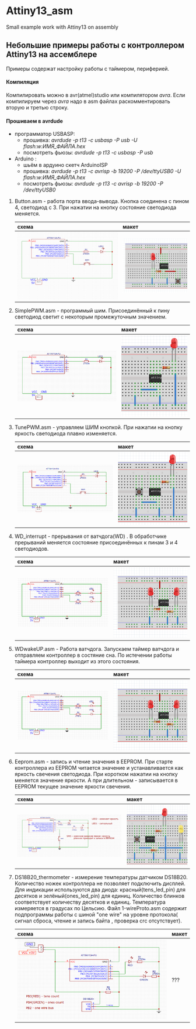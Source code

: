 # Attiny13_asm
Small example work with Attiny13 on assembly
## Небольшие примеры работы с контроллером Attiny13 на ассемблере
Примеры содержат настройку работы с таймером, перифeрией.
#### Компиляция
 Компилировать можно в avr(atmel)studio или компилятором *avra*. Если компилируем 
через *avra* надо в asm файлах  раскомментировать вторую и третью строку.
	 
#### Прошиваем в avrdude
+ программатор USBASP:
	- прошивка: *avrdude -p t13 -c usbasp -P usb -U flash:w:ИМЯ_ФАЙЛА.hex*
	- посмотреть фьюзы: *avrdude -p t13 -c usbasp -P usb*  
+ Arduino :
	- шьём в ардуино скетч  ArduinoISP
	- прошивка: *avrdude -p t13  -c avrisp -b 19200 -P /dev/ttyUSB0 -U flash:w:ИМЯ_ФАЙЛА.hex*
	- посмотреть фьюзы: *avrdude -p t13  -c avrisp -b 19200 -P /dev/ttyUSB0*
	
1. Button.asm - работа порта ввода-вывода. Кнопка соединена с пином 4, светодиод с 3. 
	При нажатии на кнопку состояние светодиода меняется.
	
	| схема | макет |
	| --------- | --------- |
	| ![Схема](https://github.com/andre-i/Attiny13_asm/blob/master/pict/button.png) | ![макет](https://github.com/andre-i/Attiny13_asm/blob/master/pict/buttonmack.png) |
	
2. SimplePWM.asm - программый шим. Присоединённый к пину светодиод светит с некоторым промежуточным значением.
	
	| схема | макет |
	| --------- | --------- |
	|![simplePWM](https://github.com/andre-i/Attiny13_asm/blob/master/pict/simplePWM.png)|![simplePWM](https://github.com/andre-i/Attiny13_asm/blob/master/pict/simplePWMmack.png)|
	
3. TunePWM.asm -  управляем ШИМ кнопкой. При нажатии на кнопку яркость светодиода плавно изменяется. 
	
	| схема | макет |
	| --------- | --------- |
	|![tunePWM](https://github.com/andre-i/Attiny13_asm/blob/master/pict/tunePWM.png)|![tunePWM](https://github.com/andre-i/Attiny13_asm/blob/master/pict/tunePWMmack.png)|
		
4. WD_interrupt - прерывания от ватчдога(WD) . В обработчике прерываний меняется состояние присоединённых к пинам 3 и 4 светодиодов.  
	
	| схема | макет |
	| --------- | --------- |
	|![WD_intr](https://github.com/andre-i/Attiny13_asm/blob/master/pict/WD_interrupt.png)|![WD_intr](https://github.com/andre-i/Attiny13_asm/blob/master/pict/WD_mack.png)|
	
5. WDwakeUP.asm - Работа ватчдога. Запускаем таймер ватчдога и отправляем контроллер в состяние сна. По истечении работы таймера контроллер выходит из этого состояния.
	
	| схема | макет |
	| --------- | --------- |
	|![WDwakeUP](https://github.com/andre-i/Attiny13_asm/blob/master/pict/WD_interrupt.png)|![WD_intr](https://github.com/andre-i/Attiny13_asm/blob/master/pict/WD_mack.png)|
	
6. Eeprom.asm - запись и чтениe значения в EEPROM. При старте контроллера из EEPROM читается значение и устанавливается как яркость свечения светодиода. При коротком нажатии на кнопку меняется значение яркости. А при длительном - записывается в EEPROM текущее значение яркости свечения. 
	
	| схема | макет |
	| --------- | --------- |
	|![EEPROM](https://github.com/andre-i/Attiny13_asm/blob/master/pict/EEPROM.png)| ![EEPROM](https://github.com/andre-i/Attiny13_asm/blob/master/pict/EEPROMmack.png)| 
7. DS18B20_thermometer - измерение температуры датчиком DS18B20. Количество ножек контроллера не позволяет подключить 
дисплей. Для индикации используются два диода: красный(tens_led_pin) для десятков и зелёный(ones_led_pin) для единиц. Количество блинков соответствует количеству десятков и единиц. Температура измеряется в градусах по Цельсию. Файл 1-wireProto.asm содержит подпрограммы работы с шиной "one wire"  на уровне протокола( сигнал сброса, чтение и запись байта , проверка crc отсутствует).
	
	| схема | макет |
	| --------- | --------- |
	|![DS18B20_thermometer](https://github.com/andre-i/Attiny13_asm/blob/master/pict/DS18B20_thermometer.png)| ???|
	

